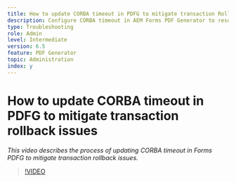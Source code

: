 ```yaml
---
title: How to update CORBA timeout in PDFG to mitigate transaction Rollback issues?
description: Configure CORBA timeout in AEM Forms PDF Generator to resolve issues related to transaction rollback
type: Troubleshooting
role: Admin 
level: Intermediate
version: 6.5
feature: PDF Generator  
topic: Administration
index: y
---
```


# How to update CORBA timeout in PDFG to mitigate transaction rollback issues

*This video describes the process of updating CORBA timeout in Forms PDFG to mitigate transaction rollback issues.*

>[!VIDEO](https://video.tv.adobe.com/v/335512?quality=9&learn=on)